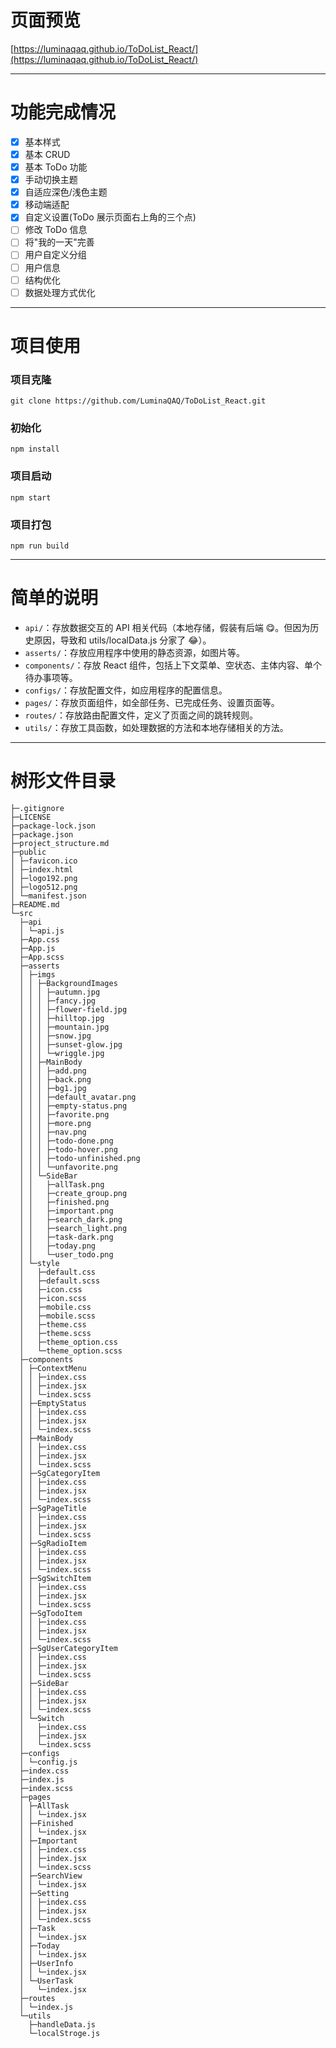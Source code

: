 # 页面预览

[https://luminaqaq.github.io/ToDoList_React/](https://luminaqaq.github.io/ToDoList_React/)

---

# 功能完成情况

- [x] 基本样式
- [x] 基本 CRUD
- [x] 基本 ToDo 功能
- [x] 手动切换主题
- [x] 自适应深色/浅色主题
- [x] 移动端适配
- [x] 自定义设置(ToDo 展示页面右上角的三个点)
- [ ] 修改 ToDo 信息
- [ ] 将"我的一天"完善
- [ ] 用户自定义分组
- [ ] 用户信息
- [ ] 结构优化
- [ ] 数据处理方式优化

---

# 项目使用

### 项目克隆

`git clone https://github.com/LuminaQAQ/ToDoList_React.git`

### 初始化

`npm install`

### 项目启动

`npm start`

### 项目打包

`npm run build`

---

# 简单的说明

- `api/`：存放数据交互的 API 相关代码（本地存储，假装有后端 😋。但因为历史原因，导致和 utils/localData.js 分家了 😂）。
- `asserts/`：存放应用程序中使用的静态资源，如图片等。
- `components/`：存放 React 组件，包括上下文菜单、空状态、主体内容、单个待办事项等。
- `configs/`：存放配置文件，如应用程序的配置信息。
- `pages/`：存放页面组件，如全部任务、已完成任务、设置页面等。
- `routes/`：存放路由配置文件，定义了页面之间的跳转规则。
- `utils/`：存放工具函数，如处理数据的方法和本地存储相关的方法。

---

# 树形文件目录

```plaintext
├─.gitignore
├─LICENSE
├─package-lock.json
├─package.json
├─project_structure.md
├─public
│ ├─favicon.ico
│ ├─index.html
│ ├─logo192.png
│ ├─logo512.png
│ └─manifest.json
├─README.md
└─src
  ├─api
  │ └─api.js
  ├─App.css
  ├─App.js
  ├─App.scss
  ├─asserts
  │ ├─imgs
  │ │ ├─BackgroundImages
  │ │ │ ├─autumn.jpg
  │ │ │ ├─fancy.jpg
  │ │ │ ├─flower-field.jpg
  │ │ │ ├─hilltop.jpg
  │ │ │ ├─mountain.jpg
  │ │ │ ├─snow.jpg
  │ │ │ ├─sunset-glow.jpg
  │ │ │ └─wriggle.jpg
  │ │ ├─MainBody
  │ │ │ ├─add.png
  │ │ │ ├─back.png
  │ │ │ ├─bg1.jpg
  │ │ │ ├─default_avatar.png
  │ │ │ ├─empty-status.png
  │ │ │ ├─favorite.png
  │ │ │ ├─more.png
  │ │ │ ├─nav.png
  │ │ │ ├─todo-done.png
  │ │ │ ├─todo-hover.png
  │ │ │ ├─todo-unfinished.png
  │ │ │ └─unfavorite.png
  │ │ └─SideBar
  │ │   ├─allTask.png
  │ │   ├─create_group.png
  │ │   ├─finished.png
  │ │   ├─important.png
  │ │   ├─search_dark.png
  │ │   ├─search_light.png
  │ │   ├─task-dark.png
  │ │   ├─today.png
  │ │   └─user_todo.png
  │ └─style
  │   ├─default.css
  │   ├─default.scss
  │   ├─icon.css
  │   ├─icon.scss
  │   ├─mobile.css
  │   ├─mobile.scss
  │   ├─theme.css
  │   ├─theme.scss
  │   ├─theme_option.css
  │   └─theme_option.scss
  ├─components
  │ ├─ContextMenu
  │ │ ├─index.css
  │ │ ├─index.jsx
  │ │ └─index.scss
  │ ├─EmptyStatus
  │ │ ├─index.css
  │ │ ├─index.jsx
  │ │ └─index.scss
  │ ├─MainBody
  │ │ ├─index.css
  │ │ ├─index.jsx
  │ │ └─index.scss
  │ ├─SgCategoryItem
  │ │ ├─index.css
  │ │ ├─index.jsx
  │ │ └─index.scss
  │ ├─SgPageTitle
  │ │ ├─index.css
  │ │ ├─index.jsx
  │ │ └─index.scss
  │ ├─SgRadioItem
  │ │ ├─index.css
  │ │ ├─index.jsx
  │ │ └─index.scss
  │ ├─SgSwitchItem
  │ │ ├─index.css
  │ │ ├─index.jsx
  │ │ └─index.scss
  │ ├─SgTodoItem
  │ │ ├─index.css
  │ │ ├─index.jsx
  │ │ └─index.scss
  │ ├─SgUserCategoryItem
  │ │ ├─index.css
  │ │ ├─index.jsx
  │ │ └─index.scss
  │ ├─SideBar
  │ │ ├─index.css
  │ │ ├─index.jsx
  │ │ └─index.scss
  │ └─Switch
  │   ├─index.css
  │   ├─index.jsx
  │   └─index.scss
  ├─configs
  │ └─config.js
  ├─index.css
  ├─index.js
  ├─index.scss
  ├─pages
  │ ├─AllTask
  │ │ └─index.jsx
  │ ├─Finished
  │ │ └─index.jsx
  │ ├─Important
  │ │ ├─index.css
  │ │ ├─index.jsx
  │ │ └─index.scss
  │ ├─SearchView
  │ │ └─index.jsx
  │ ├─Setting
  │ │ ├─index.css
  │ │ ├─index.jsx
  │ │ └─index.scss
  │ ├─Task
  │ │ └─index.jsx
  │ ├─Today
  │ │ └─index.jsx
  │ ├─UserInfo
  │ │ └─index.jsx
  │ └─UserTask
  │   └─index.jsx
  ├─routes
  │ └─index.js
  └─utils
    ├─handleData.js
    └─localStroge.js
```
